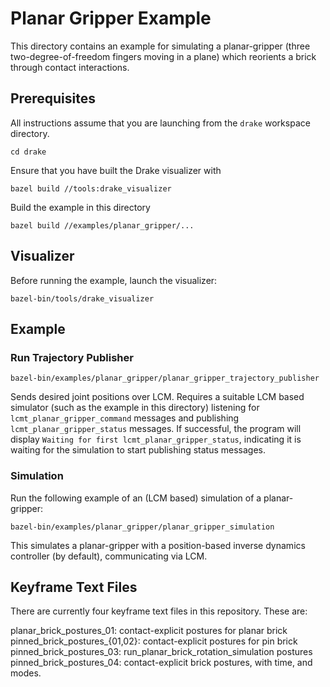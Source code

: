 # Planar Gripper Example

This directory contains an example for simulating a planar-gripper
(three two-degree-of-freedom fingers moving in a plane) which reorients a brick
through contact interactions.

## Prerequisites

All instructions assume that you are launching from the `drake`
workspace directory.
```
cd drake
```

Ensure that you have built the Drake visualizer with
```
bazel build //tools:drake_visualizer
```

Build the example in this directory
```
bazel build //examples/planar_gripper/...
```

## Visualizer

Before running the example, launch the visualizer:
```
bazel-bin/tools/drake_visualizer
```

## Example

### Run Trajectory Publisher

```
bazel-bin/examples/planar_gripper/planar_gripper_trajectory_publisher
```

Sends desired joint positions over LCM. Requires a suitable LCM based
simulator (such as the example in this directory) listening for
`lcmt_planar_gripper_command` messages and publishing
`lcmt_planar_gripper_status` messages. If successful, the program will
display  `Waiting for first lcmt_planar_gripper_status`, indicating it is
waiting for the simulation to start publishing status messages.


### Simulation
Run the following example of an (LCM based) simulation of a planar-gripper:


```
bazel-bin/examples/planar_gripper/planar_gripper_simulation
```

This simulates a planar-gripper with a position-based inverse dynamics
controller (by default), communicating via LCM.



## Keyframe Text Files

There are currently four keyframe text files in this repository. These are:

planar_brick_postures_01: contact-explicit postures for planar brick
pinned_brick_postures_{01,02}: contact-explicit postures for pin brick
pinned_brick_postures_03: run_planar_brick_rotation_simulation postures
pinned_brick_postures_04: contact-explicit brick postures, with time, and modes.